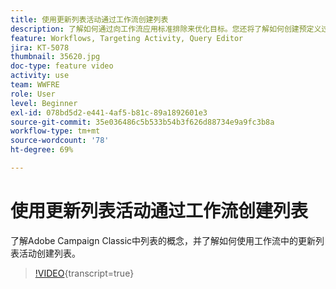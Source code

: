 ```yaml
---
title: 使用更新列表活动通过工作流创建列表
description: 了解如何通过向工作流应用标准排除来优化目标。您还将了解如何创建预定义过滤器，以及如何对工作流进行故障诊断。
feature: Workflows, Targeting Activity, Query Editor
jira: KT-5078
thumbnail: 35620.jpg
doc-type: feature video
activity: use
team: WWFRE
role: User
level: Beginner
exl-id: 078bd5d2-e441-4af5-b81c-89a1892601e3
source-git-commit: 35e036486c5b533b54b3f626d88734e9a9fc3b8a
workflow-type: tm+mt
source-wordcount: '78'
ht-degree: 69%

---
```


# 使用更新列表活动通过工作流创建列表

了解Adobe Campaign Classic中列表的概念，并了解如何使用工作流中的更新列表活动创建列表。

>[!VIDEO](https://video.tv.adobe.com/v/35620?quality=12&learn=on){transcript=true}

